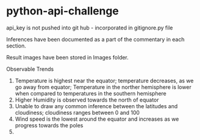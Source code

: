 # python-api-challenge
api_key is not pushed into git hub - incorporated in gitignore.py file

Inferences have been documented as a part of the commentary in each section.

Result images have been stored in Images folder.

Observable Trends
1. Temperature is highest near the equator; temperature decreases, as we go away from equator; Temperature in the norther hemisphere is lower when compared to temperatures in the southern hemisphere
2. Higher Humidity is observed towards the north of equator
3. Unable to draw any common inference between the latitudes and cloudiness; cloudiness ranges between 0 and 100
4. Wind speed is the lowest around the equator and increases as we progress towards the poles
5. 